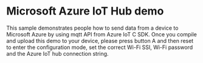 # Microsoft Azure IoT Hub demo

This sample demonstrates people how to send data from a device to Microsoft Azure by using mqtt API from Azure IoT C SDK.
Once you compile and upload this demo to your device, please press button A and then reset to enter the configuration mode, set the correct Wi-Fi SSI, Wi-Fi password and the Azure IoT hub connection string.